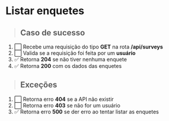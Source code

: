 # Listar enquetes

> ## Caso de sucesso

1. ⬜️ Recebe uma requisição do tipo **GET** na rota **/api/surveys**
2. ⬜️ Valida se a requisição foi feita por um **usuário**
3. ✅ Retorna **204** se não tiver nenhuma enquete
4. ✅ Retorna **200** com os dados das enquetes

> ## Exceções

1. ⬜️ Retorna erro **404** se a API não existir
2. ⬜️ Retorna erro **403** se não for um usuário
3. ✅ Retorna erro **500** se der erro ao tentar listar as enquetes
